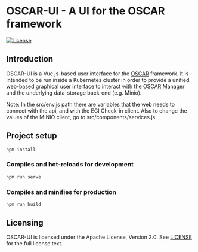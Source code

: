# OSCAR-UI - A UI for the OSCAR framework
[![License](https://img.shields.io/badge/license-Apache%202-blue.svg)](https://www.apache.org/licenses/LICENSE-2.0)

## Introduction
OSCAR-UI is a Vue.js-based user interface for the [OSCAR](https://github.com/grycap/oscar) framework. It is intended to be run inside a Kubernetes cluster in order to provide a unified web-based graphical user interface to interact with the [OSCAR Manager](https://o-scar.readthedocs.io/en/latest/intro.html#architecture) and the underlying data-storage back-end (e.g. Minio).

Note: In the src/env.js path there are variables that the web needs to connect with the api, and with the EGI Check-in client. Also to change the values of the MINIO client, go to src/components/services.js

## Project setup
```
npm install
```

### Compiles and hot-reloads for development
```
npm run serve
```

### Compiles and minifies for production
```
npm run build
```


## Licensing

OSCAR-UI is licensed under the Apache License, Version 2.0. See
[LICENSE](https://github.com/grycap/scar/blob/master/LICENSE) for the full
license text.